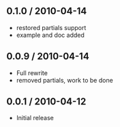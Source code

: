 
0.1.0 / 2010-04-14
------------------

* restored partials support
* example and doc added


0.0.9 / 2010-04-14
------------------

* Full rewrite
* removed partials, work to be done


0.0.1 / 2010-04-12
------------------

* Initial release
